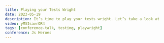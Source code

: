 ```yaml
---
title: Playing your Tests Wright
date: 2023-05-19
description: It’s time to play your tests wright. Let’s take a look at how to write good tests and cover some of the best practices for testing, choosing the right locators and more. Let’s make testing easy and fun by generating tests on user actions. Then lets explore some cool tips and tricks to help you write better tests.
video: yMSIsavrOR4
tags: [conference-talk, testing, playwright]
conference: Js Heroes
---
```

